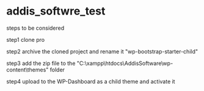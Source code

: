 # addis_softwre_test

steps to be considered 

step1 clone pro

step2 archive the cloned project and rename it "wp-bootstrap-starter-child"

step3 add the zip file to the "C:\xampp\htdocs\AddisSoftware\wp-content\themes" folder

step4 upload to the WP-Dashboard as a child theme and activate it
